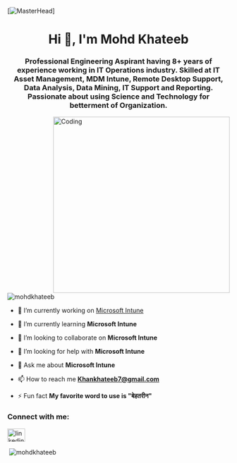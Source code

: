 [![MasterHead](https://personaldevelopmentwisdom.com/wp-content/uploads/2021/12/limit-success-life-confident-envision-dream-goal-journey-realistic-achieve-factor-forward-thoughts-learn-result-fear-accomplish.jpg)]
<h1 align="center">Hi 👋, I'm Mohd Khateeb</h1>
<h3 align="center">Professional Engineering Aspirant having 8+ years of experience working in IT Operations industry. Skilled at IT Asset Management, MDM Intune, Remote Desktop Support, Data Analysis, Data Mining, IT Support and Reporting. Passionate about using Science and Technology for betterment of Organization.</h3>
<img align="right" alt="Coding" width="400" src="https://www.akashpixel.com/wp-content/uploads/2020/06/akashpixel-skills.gif">
<p align="left"> <img src="https://komarev.com/ghpvc/?username=mohdkhateeb&label=Profile%20views&color=0e75b6&style=flat" alt="mohdkhateeb" /> </p>

- 🔭 I’m currently working on [Microsoft Intune](https://onedrive.live.com/edit?id=1190A9CFC8057ACB!7864&resid=1190A9CFC8057ACB!7864&ithint=file%2cdocx&ct=1707835504211&wdOrigin=OFFICECOM-WEB.MAIN.EDGEWORTH&wdPreviousSessionSrc=HarmonyWeb&wdPreviousSession=670b7601-7f3b-44a1-98cf-e31d995a6e7d&wdo=2&cid=1190a9cfc8057acb)

- 🌱 I’m currently learning **Microsoft Intune**

- 👯 I’m looking to collaborate on **Microsoft Intune**

- 🤝 I’m looking for help with **Microsoft Intune**

- 💬 Ask me about **Microsoft Intune**

- 📫 How to reach me **Khankhateeb7@gmail.com**

- ⚡ Fun fact **My favorite word to use is "बेहतरीन"**

<h3 align="left">Connect with me:</h3>
<p align="left">
<a href="https://linkedin.com/in/linkedin.com/in/mohd khateeb/" target="blank"><img align="center" src="https://raw.githubusercontent.com/rahuldkjain/github-profile-readme-generator/master/src/images/icons/Social/linked-in-alt.svg" alt="linkedin.com/in/mohd khateeb/" height="30" width="40" /></a>
</p>

<p>&nbsp;<img align="center" src="https://github-readme-stats.vercel.app/api?username=mohdkhateeb&show_icons=true&locale=en" alt="mohdkhateeb" /></p>
